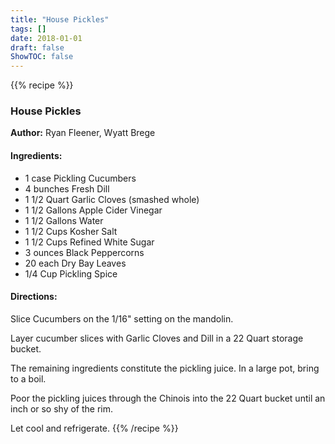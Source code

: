 ```yaml
---
title: "House Pickles"
tags: []
date: 2018-01-01
draft: false
ShowTOC: false
---
```


{{% recipe %}}

### House Pickles

**Author:** Ryan Fleener, Wyatt Brege



#### Ingredients:

-   1 case Pickling Cucumbers
-   4 bunches Fresh Dill
-   1 1/2 Quart Garlic Cloves (smashed whole)
-   1 1/2 Gallons Apple Cider Vinegar
-   1 1/2 Gallons Water
-   1 1/2 Cups Kosher Salt
-   1 1/2 Cups Refined White Sugar
-   3 ounces Black Peppercorns
-   20 each Dry Bay Leaves
-   1/4 Cup Pickling Spice

#### Directions: 

Slice Cucumbers on the 1/16\" setting on the mandolin.

Layer cucumber slices with Garlic Cloves and Dill in a 22 Quart storage
bucket.

The remaining ingredients constitute the pickling juice. In a large pot,
bring to a boil.

Poor the pickling juices through the Chinois into the 22 Quart bucket
until an inch or so shy of the rim.

Let cool and refrigerate.
{{% /recipe %}}
